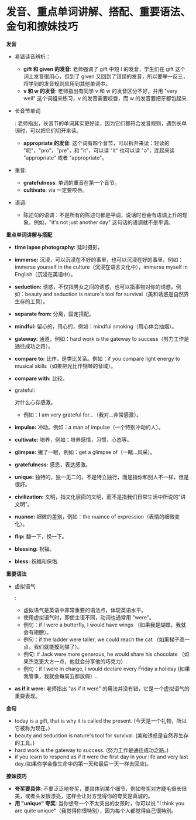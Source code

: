 



# 发音、重点单词讲解、搭配、重要语法、金句和撩妹技巧

**发音**

- 易错读音辨析：

  - **gift 和 given 的发音**: 老师强调了 gift 中短 I 的发音，学生们在 gift 这个词上发音很用心，但到了 given 又回到了错误的发音，所以要举一反三，将学到的发音规则应用到其他单词中。
  - **v 和 w 的发音**: 老师指出有同学 v 和 w 的发音区分不好，并用 "very well" 这个词组来练习，v 的发音需要咬唇，而 w 的发音要把牙都包起来.

- 长音节单词

  : 老师指出，长音节的单词其实更好读，因为它们都符合发音规则，遇到长单词时，可以把它们切开来读。

  - **appropriate 的发音**:  这个词有四个音节，可以拆开来读：轻读的 "呃"，"pro"，"pre"，和 "it"，可以读 "it" 也可以读 "ə"，连起来读 "appropriate" 或者 "appropriate"。

- 重音:

  - **gratefulness**: 单词的重音在第一个音节。
  - **cultivate**:  via 一定要咬唇。

- 语调:

  - 陈述句的语调：不是所有的陈述句都是平调，说话时也会有语调上升的现象。例如，"it's not just another day" 这句话的语调就不是平调。

**重点单词讲解与搭配**

- **time lapse photography:** 延时摄影。

- **immerse:** 沉浸，可以沉浸在不好的事里，也可以沉浸在好的事里。例如：immerse yourself in the culture（沉浸在语言文化中），immerse myself in English（沉浸在英语中）。

- **seduction:** 诱惑，不仅指男女之间的诱惑，也可以指事物对你的诱惑。例如：beauty and seduction is nature's tool for survival（美和诱惑是自然界生存的工具）。

- **separate from:** 分离，固定搭配。

- **mindful:** 留心的，用心的，例如：mindful smoking（用心体会抽烟）。

- **gateway:** 通道，例如：hard work is the gateway to success（努力工作是通往成功之路）。

- **compare to:** 比作，是类比关系。例如：if you compare light energy to musical skills（如果把光比作钢琴的音域）。

- **compare with:** 比较。

- grateful:

   对什么心存感激。

  - 例如：I am very grateful for…（我对…非常感激）。

- **impulse:** 冲动。例如：a man of impulse（一个特别冲动的人）。

- **cultivate:** 培养，例如：培养感情，习惯，心态等。

- **glimpse:** 撇了一眼，例如：get a glimpse of（一睹…风采）。

- **gratefulness:** 感恩，表达感激。

- **unique:** 独特的，独一无二的，不是特立独行，而是指你和别人不一样，但是很好。

- **civilization:** 文明，指文化层面的文明，而不是指我们日常生活中所说的“讲文明”。

- **nuance:** 细微的差别，例如：the nuance of expression（表情的细微变化）。

- **flip:** 翻一下，换一下。

- **blessing:** 祝福。

- **bless:** 祝福和保佑.

**重要语法**

- 虚拟语气

  :

  - 虚拟语气是英语中非常重要的语法点，体现英语水平。
  - 使用虚拟语气时，即使主语不同，动词也通常用 "were"。
  - 例句：if I were a butterfly, I would have wings （如果我是蝴蝶，我就会有翅膀）。
  - 例句：if the ladder were taller, we could reach the cat （如果梯子高一点，我们就能摸到猫了）。
  - 例句: if Jack were more generous, he would share his chocolate （如果杰克更大方一点，他就会分享他的巧克力）.
  - 例句：if I were in charge, I would declare every Friday a holiday (如果我管事，我就会每周五都放假）.

- **as if it were:** 老师指出 "as if it were" 的用法并没有错，它是一个虚拟语气的重要表现。

**金句**

- today is a gift, that is why it is called the present. (今天是一个礼物，所以它被称为现在。)
- beauty and seduction is nature's tool for survival. (美和诱惑是自然界生存的工具。)
- hard work is the gateway to success. (努力工作是通往成功之路。)
- if you learn to respond as if it were the first day in your life and very last day.(如果你学会像生命中的第一天和最后一天一样去回应)。

**撩妹技巧**

- **夸奖要具体**: 不要泛泛地夸奖，要具体到某个细节，例如夸奖对方睫毛很长很美，或者头发很漂亮，这样会让对方觉得你的夸奖是真诚的。
- **用 "unique" 夸奖**:  当你想夸一个不太突出的女孩时，你可以说 "I think you are quite unique"（我觉得你很特别），因为每个人都觉得自己很特别。

